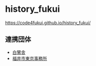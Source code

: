 # history_fukui

https://code4fukui.github.io/history_fukui/

## 連携団体

- [白鷺舎](https://hakurosha.wixsite.com/home)
- [福井市東京事務所](https://www.city.fukui.lg.jp/dept/d120/tokyo/index.html)
